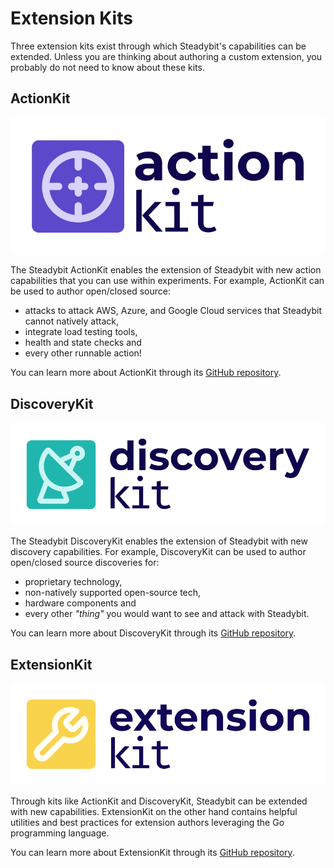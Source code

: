# Extension Kits

Three extension kits exist through which Steadybit's capabilities can be extended. Unless you are thinking about authoring a custom extension, you probably do not need to know about these kits.

## ActionKit

![ActionKit logo depicting the text action kit and a crosshair icon](<../../.gitbook/assets/image (4).png>)

The Steadybit ActionKit enables the extension of Steadybit with new action capabilities that you can use within experiments. For example, ActionKit can be used to author open/closed source:

* attacks to attack AWS, Azure, and Google Cloud services that Steadybit cannot natively attack,
* integrate load testing tools,
* health and state checks and
* every other runnable action!

You can learn more about ActionKit through its [GitHub repository](https://github.com/steadybit/action-kit).

## DiscoveryKit

![DiscoveryKit logo depicting the text discovery kit and a radar dish icon](<../../.gitbook/assets/image (2) (1).png>)

The Steadybit DiscoveryKit enables the extension of Steadybit with new discovery capabilities. For example, DiscoveryKit can be used to author open/closed source discoveries for:

* proprietary technology,
* non-natively supported open-source tech,
* hardware components and
* every other _"thing"_ you would want to see and attack with Steadybit.

You can learn more about DiscoveryKit through its [GitHub repository](https://github.com/steadybit/discovery-kit).

## ExtensionKit

![ExtensionKit logo depicting the text extension kit and a wrench icon](../../.gitbook/assets/image.png)

Through kits like ActionKit and DiscoveryKit, Steadybit can be extended with new capabilities. ExtensionKit on the other hand contains helpful utilities and best practices for extension authors leveraging the Go programming language.

You can learn more about ExtensionKit through its [GitHub repository](https://github.com/steadybit/extension-kit).
